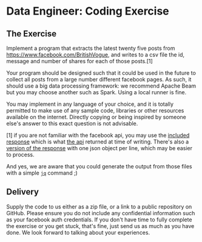 # Data Engineer: Coding Exercise

## The Exercise

Implement a program that extracts the latest twenty five posts from https://www.facebook.com/BritishVogue, and writes to a csv file the id, message and number of shares for each of those posts.[1]

Your program should be designed such that it could be used in the future to collect all posts from a large number different facebook pages. As such, it should use a big data processing framework: we recommend Apache Beam but you may choose another such as Spark. Using a local runner is fine.

You may implement in any language of your choice, and it is totally permitted to make use of any sample code, libraries or other resources available on the internet. Directly copying or being inspired by someone else's answer to this exact question is not advisable.

[1] if you are not familiar with the facebook api, you may use the [included response](facebook_api_response.json) which is what [the api](https://graph.facebook.com/v2.12/BritishVogue/feed?fields=message,id,shares) returned at time of writing. There's also a [version of the response](facebook_one_post_per_line.json) with one json object per line, which may be easier to process.

And yes, we are aware that you could generate the output from those files with a simple [`jq`](https://stedolan.github.io/jq/) command ;)

## Delivery

Supply the code to us either as a zip file, or a link to a public repository on GitHub. Please ensure you do not include any confidential information such as your facebook auth credentials. If you don't have time to fully complete the exercise or you get stuck, that's fine, just send us as much as you have done. We look forward to talking about your experiences.
